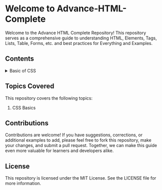 # Welcome to Advance-HTML-Complete

Welcome to the Advance HTML Complete Repository! This repository serves as a comprehensive guide to understanding HTML, Elements, Tags, Lists, Table, Forms, etc. and best practices for Everything and Examples.

## Contents

<details>

<summary>Basic of CSS</summary>
  
- [CSS Basics](https://github.com/mohit-trootech/Advance-CSS-Complete/blob/css-styling/CSS%20Introduction.ipynb)

</details>

## Topics Covered

This repository covers the following topics:

1. CSS Basics

## Contributions

Contributions are welcome! If you have suggestions, corrections, or additional examples to add, please feel free to fork this repository, make your changes, and submit a pull request. Together, we can make this guide even more valuable for learners and developers alike.

## License

This repository is licensed under the MIT License. See the LICENSE file for more information.
